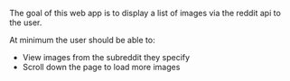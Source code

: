 The goal of this web app is to display a list of images via the reddit api to the user.

At minimum the user should be able to:

- View images from the subreddit they specify
- Scroll down the page to load more images